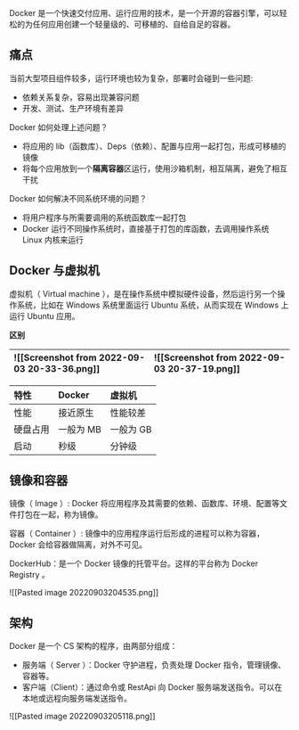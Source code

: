 Docker 是一个快速交付应用、运行应用的技术，是一个开源的容器引擎，可以轻松的为任何应用创建一个轻量级的、可移植的、自给自足的容器。

## 痛点

当前大型项目组件较多，运行环境也较为复杂，部署时会碰到一些问题:

* 依赖关系复杂，容易出现兼容问题
* 开发、测试、生产环境有差异

Docker 如何处理上述问题？

* 将应用的 lib（函数库）、Deps（依赖）、配置与应用一起打包，形成可移植的镜像
* 将每个应用放到一个**隔离容器**区运行，使用沙箱机制，相互隔离，避免了相互干扰

Docker 如何解决不同系统环境的问题？

* 将用户程序与所需要调用的系统函数库一起打包
* Docker 运行不同操作系统时，直接基于打包的库函数，去调用操作系统 Linux 内核来运行

## Docker 与虚拟机

虚拟机（ Virtual machine ），是在操作系统中模拟硬件设备，然后运行另一个操作系统，比如在 Windows 系统里面运行 Ubuntu 系统，从而实现在 Windows 上运行 Ubuntu 应用。

**区别**

| ![[Screenshot from 2022-09-03 20-33-36.png]] | ![[Screenshot from 2022-09-03 20-37-19.png]] |
|:---|:---|
  

| 特性   | Docker | 虚拟机    |
|:-----|:-------|:-------|
| 性能   | 接近原生   | 性能较差   |
| 硬盘占用 | 一般为 MB | 一般为 GB |
| 启动   | 秒级     | 分钟级    |  

## 镜像和容器

镜像（ Image ）: Docker 将应用程序及其需要的依赖、函数库、环境、配置等文件打包在一起，称为镜像。

容器（ Container ）: 镜像中的应用程序运行后形成的进程可以称为容器，Docker 会给容器做隔离，对外不可见。

DockerHub：是一个 Docker 镜像的托管平台。这样的平台称为 Docker Registry 。

![[Pasted image 20220903204535.png]]

## 架构

Docker 是一个 CS 架构的程序，由两部分组成：

* 服务端（ Server ）：Docker 守护进程，负责处理 Docker 指令，管理镜像、容器等。
* 客户端（Client）：通过命令或 RestApi 向 Docker 服务端发送指令。可以在本地或远程向服务端发送指令。

![[Pasted image 20220903205118.png]]